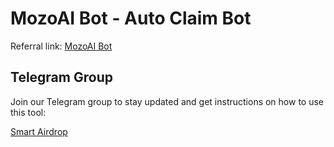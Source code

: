 # MozoAI Bot - Auto Claim Bot

Referral link: [MozoAI Bot](https://t.me/MozoAI_bot?start=4dc3F0WW)

## Telegram Group

Join our Telegram group to stay updated and get instructions on how to use this tool:

[Smart Airdrop](https://t.me/smartairdrop2120)
